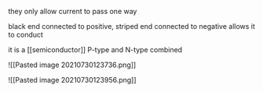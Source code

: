they only allow current to pass one way

black end connected to positive, striped end connected to negative allows it to conduct

it is a [[semiconductor]] P-type and N-type combined

![[Pasted image 20210730123736.png]]

![[Pasted image 20210730123956.png]]